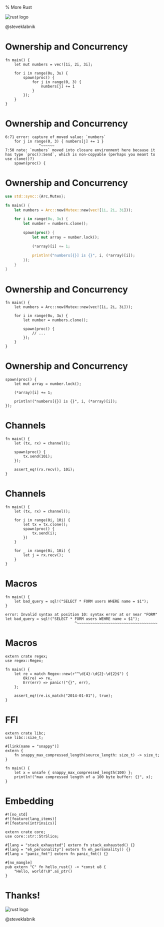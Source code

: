 % More Rust

![rust logo](http://www.rust-lang.org/logos/rust-logo-256x256-blk.png)

@steveklabnik

# Ownership and Concurrency

```{rust,ignore}
fn main() {
    let mut numbers = vec![1i, 2i, 3i];

    for i in range(0u, 3u) {
        spawn(proc() {
            for j in range(0, 3) {
                numbers[j] += 1
            }
        });
    }
}
```

# Ownership and Concurrency

```{notrust,ignore}
6:71 error: capture of moved value: `numbers`
    for j in range(0, 3) { numbers[j] += 1 }
               ^~~~~~~
7:50 note: `numbers` moved into closure environment here because it has type `proc():Send`, which is non-copyable (perhaps you meant to use clone()?)
    spawn(proc() {
```

# Ownership and Concurrency

```rust
use std::sync::{Arc,Mutex};

fn main() {
    let numbers = Arc::new(Mutex::new(vec![1i, 2i, 3i]));

    for i in range(0u, 3u) {
        let number = numbers.clone();

        spawn(proc() {
            let mut array = number.lock();

            (*array)[i] += 1;

            println!("numbers[{}] is {}", i, (*array)[i]);
        });
    }
}
```

# Ownership and Concurrency

```{rust,ignore}
fn main() {
    let numbers = Arc::new(Mutex::new(vec![1i, 2i, 3i]));

    for i in range(0u, 3u) {
        let number = numbers.clone();

        spawn(proc() {
            // ...
        });
    }
}
```

# Ownership and Concurrency

```{rust,ignore}
spawn(proc() {
    let mut array = number.lock();

    (*array)[i] += 1;

    println!("numbers[{}] is {}", i, (*array)[i]);
});
```

# Channels

```{rust,ignore}
fn main() {
    let (tx, rx) = channel();

    spawn(proc() {
        tx.send(10i);
    });

    assert_eq!(rx.recv(), 10i);
}
```

# Channels

```{rust,ignore}
fn main() {
    let (tx, rx) = channel();

    for i in range(0i, 10i) {
        let tx = tx.clone();
        spawn(proc() {
            tx.send(i);
        })
    }

    for _ in range(0i, 10i) {
        let j = rx.recv();
    }
}
```

# Macros

```{rust,ignore}
fn main() {
    let bad_query = sql!("SELECT * FORM users WHERE name = $1");
}
```

```{notrust}
error: Invalid syntax at position 10: syntax error at or near "FORM"
let bad_query = sql!("SELECT * FORM users WEHRE name = $1");
                               ^~~~~~~~~~~~~~~~~~~~~~~~~~~~~~~~~~~~~
```

# Macros

```{rust,ignore}
extern crate regex;
use regex::Regex;

fn main() {
    let re = match Regex::new(r"^\d{4}-\d{2}-\d{2}$") {
        Ok(re) => re,
        Err(err) => panic!("{}", err),
    };

    assert_eq!(re.is_match("2014-01-01"), true);
}
```

# FFI

```
extern crate libc;
use libc::size_t;

#[link(name = "snappy")]
extern {
    fn snappy_max_compressed_length(source_length: size_t) -> size_t;
}

fn main() {
    let x = unsafe { snappy_max_compressed_length(100) };
    println!("max compressed length of a 100 byte buffer: {}", x);
}
```

# Embedding

```
#![no_std]
#![feature(lang_items)]
#![feature(intrinsics)]

extern crate core;
use core::str::StrSlice;

#[lang = "stack_exhausted"] extern fn stack_exhausted() {}
#[lang = "eh_personality"] extern fn eh_personality() {}
#[lang = "panic_fmt"] extern fn panic_fmt() {}

#[no_mangle]
pub extern "C" fn hello_rust() -> *const u8 {
    "Hello, world!\0".as_ptr()
}
```

# Thanks!

![rust logo](http://www.rust-lang.org/logos/rust-logo-256x256-blk.png)

@steveklabnik
